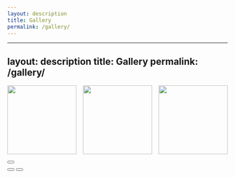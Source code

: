 ```yaml
---
layout: description
title: Gallery
permalink: /gallery/
---
```


---
layout: description
title: Gallery
permalink: /gallery/
---

<style>
  .gallery-container {
    display: flex;
    flex-wrap: wrap;
    justify-content: space-between;
  }
  .gallery-item {
    width: calc(33.333% - 10px);
    margin-bottom: 15px;
    position: relative; /* Ensure positioning for responsive design */
  }
  .gallery-item figure {
    margin: 0;
    position: relative; /* Ensure positioning for responsive design */
    overflow: hidden; /* Hide overflow for cropped thumbnails */
  }
  .gallery-item .thumb-container {
    position: relative;
    width: 100%;
    padding-bottom: 100%; /* 1:1 aspect ratio for thumbnails */
    overflow: hidden;
  }
  .gallery-item img {
    position: absolute;
    top: 0;
    left: 0;
    width: 100%;
    height: 100%;
    object-fit: cover; /* Maintain aspect ratio and fill container */
  }
</style>

<section>
    <!-- Gallery Section -->
    <div id="area6" idx="6">
        <section class="gallery line" id="gallery">
            <div class="area gallery-container">
                <!-- Gallery Items -->
                <div class="gallery-item">
                    <figure>
                        <div class="thumb-container">
                            <a href="https://i.namu.wiki/i/wQ9yxNSCR44RkET-qb_5PfDOb5u7sMSuvFSsUOiWe6XuVEiUDPoUEkqEOz4JSFUzfKOcoZB60WNjlHUD4eO4yPvbqL-BJXX2M8DFTu2MxBGg79UhG0oGB06YGyFoMKdhNsu8BHgCiSqR4z8Knk9K1Q.webp"
                                itemprop="contentUrl" class="setimgsize">
                                <img src="https://i.namu.wiki/i/wQ9yxNSCR44RkET-qb_5PfDOb5u7sMSuvFSsUOiWe6XuVEiUDPoUEkqEOz4JSFUzfKOcoZB60WNjlHUD4eO4yPvbqL-BJXX2M8DFTu2MxBGg79UhG0oGB06YGyFoMKdhNsu8BHgCiSqR4z8Knk9K1Q.webp"
                                    class="img_frame" itemprop="thumbnail" alt="">
                            </a>
                        </div>
                    </figure>
                </div>
                <div class="gallery-item">
                    <figure>
                        <div class="thumb-container">
                            <a href="https://i.namu.wiki/i/wQ9yxNSCR44RkET-qb_5PfDOb5u7sMSuvFSsUOiWe6XuVEiUDPoUEkqEOz4JSFUzfKOcoZB60WNjlHUD4eO4yPvbqL-BJXX2M8DFTu2MxBGg79UhG0oGB06YGyFoMKdhNsu8BHgCiSqR4z8Knk9K1Q.webp"
                                itemprop="contentUrl" class="setimgsize">
                                <img src="https://i.namu.wiki/i/wQ9yxNSCR44RkET-qb_5PfDOb5u7sMSuvFSsUOiWe6XuVEiUDPoUEkqEOz4JSFUzfKOcoZB60WNjlHUD4eO4yPvbqL-BJXX2M8DFTu2MxBGg79UhG0oGB06YGyFoMKdhNsu8BHgCiSqR4z8Knk9K1Q.webp"
                                    class="img_frame" itemprop="thumbnail" alt="">
                            </a>
                        </div>
                    </figure>
                </div>
                <div class="gallery-item">
                    <figure>
                        <div class="thumb-container">
                            <a href="https://i.namu.wiki/i/wQ9yxNSCR44RkET-qb_5PfDOb5u7sMSuvFSsUOiWe6XuVEiUDPoUEkqEOz4JSFUzfKOcoZB60WNjlHUD4eO4yPvbqL-BJXX2M8DFTu2MxBGg79UhG0oGB06YGyFoMKdhNsu8BHgCiSqR4z8Knk9K1Q.webp"
                                itemprop="contentUrl" class="setimgsize">
                                <img src="https://i.namu.wiki/i/wQ9yxNSCR44RkET-qb_5PfDOb5u7sMSuvFSsUOiWe6XuVEiUDPoUEkqEOz4JSFUzfKOcoZB60WNjlHUD4eO4yPvbqL-BJXX2M8DFTu2MxBGg79UhG0oGB06YGyFoMKdhNsu8BHgCiSqR4z8Knk9K1Q.webp"
                                    class="img_frame" itemprop="thumbnail" alt="">
                            </a>
                        </div>
                    </figure>
                </div>
                <!-- Add more gallery items as needed -->
            </div>
            <!-- PhotoSwipe container -->
            <div class="pswp" tabindex="-1" role="dialog" aria-hidden="true">
                <div class="pswp__bg"></div>
                <div class="pswp__scroll-wrap">
                    <div class="pswp__container">
                        <div class="pswp__item"></div>
                        <div class="pswp__item"></div>
                        <div class="pswp__item"></div>
                    </div>
                    <div class="pswp__ui pswp__ui--hidden">
                        <div class="pswp__top-bar">
                            <div class="pswp__counter"></div>
                            <button class="pswp__button pswp__button--close" title="Close (Esc)"></button>
                            <div class="pswp__preloader">
                                <div class="pswp__preloader__icn">
                                    <div class="pswp__preloader__cut">
                                        <div class="pswp__preloader__donut"></div>
                                    </div>
                                </div>
                            </div>
                        </div>
                        <div class="pswp__share-modal pswp__share-modal--hidden pswp__single-tap">
                            <div class="pswp__share-tooltip"></div>
                        </div>
                        <button class="pswp__button pswp__button--arrow--left" title="Previous (arrow left)"></button>
                        <button class="pswp__button pswp__button--arrow--right" title="Next (arrow right)"></button>
                        <div class="pswp__caption">
                            <div class="pswp__caption__center"></div>
                        </div>
                    </div>
                </div>
            </div>
            <!-- End PhotoSwipe container -->
        </section>
    </div>
</section>

<!-- PhotoSwipe Core JS -->
<link rel="stylesheet" href="https://cdnjs.cloudflare.com/ajax/libs/photoswipe/4.1.3/photoswipe.min.css">
<link rel="stylesheet" href="https://cdnjs.cloudflare.com/ajax/libs/photoswipe/4.1.3/default-skin/default-skin.min.css">
<script src="https://cdnjs.cloudflare.com/ajax/libs/photoswipe/4.1.3/photoswipe.min.js"></script>
<script src="https://cdnjs.cloudflare.com/ajax/libs/photoswipe/4.1.3/photoswipe-ui-default.min.js"></script>
<script>
    document.addEventListener('DOMContentLoaded', function () {
        var initPhotoSwipeFromDOM = function (gallerySelector) {
            var parseThumbnailElements = function (el) {
                var thumbElements = el.childNodes,
                    numNodes = thumbElements.length,
                    items = [],
                    figureEl,
                    linkEl,
                    item;

                for (var i = 0; i < numNodes; i++) {
                    figureEl = thumbElements[i];

                    if (figureEl.nodeType !== 1) {
                        continue;
                    }

                    linkEl = figureEl.children[0];

                    item = {
                        src: linkEl.getAttribute('href'),
                        w: 0,
                        h: 0
                    };

                    if (linkEl.children.length > 0) {
                        item.msrc = linkEl.children[0].getAttribute('src');
                    }

                    item.el = figureEl;

                    items.push(item);
                }

                return items;
            };

            var closest = function closest(el, fn) {
                return el && (fn(el) ? el : closest(el.parentNode, fn));
            };

            var onThumbnailsClick = function (e) {
                e = e || window.event;
                e.preventDefault ? e.preventDefault() : e.returnValue = false;

                var eTarget = e.target || e.srcElement;

                var clickedListItem = closest(eTarget, function (el) {
                    return (el.tagName && el.tagName.toUpperCase() === 'A');
                });

                if (!clickedListItem) {
                    return;
                }

                var clickedGallery = clickedListItem.parentNode;

                var index = [].indexOf.call(clickedGallery.childNodes, clickedListItem);

                if (index >= 0) {
                    openPhotoSwipe(index, clickedGallery);
                }
                return false;
            };

            var openPhotoSwipe = function (index, galleryElement, disableAnimation, fromURL) {
                var pswpElement = document.querySelectorAll('.pswp')[0],
                    gallery,
                    options,
                    items;

                items = parseThumbnailElements(galleryElement);

                options = {
                    galleryUID: galleryElement.getAttribute('data-pswp-uid'),
                    getThumbBoundsFn: function (index) {
                        var thumbnail = items[index].el.getElementsByTagName('img')[0],
                            pageYScroll = window.pageYOffset || document.documentElement.scrollTop,
                            rect = thumbnail.getBoundingClientRect();

                        return {
                            x: rect.left,
                            y: rect.top + pageYScroll,
                            w: rect.width
                        };
                    },
                    addCaptionHTMLFn: function (item, captionEl, isFake) {
                        if (!item.title) {
                            captionEl.children[0].innerText = '';
                            return false;
                        }
                        captionEl.children[0].innerHTML = item.title + '<br/><small>Photo: ' + item.author + '</small>';
                        return true;
                    },
                    index: index,
                    history: false,
                    shareEl: false
                };

                if (fromURL) {
                    if (options.galleryPIDs) {
                        for (var j = 0; j < items.length; j++) {
                            if (items[j].pid == index) {
                                options.index = j;
                                break;
                            }
                        }
                    } else {
                        options.index = parseInt(index, 10) - 1;
                    }
                }

                if (isNaN(options.index)) {
                    return;
                }

                if (disableAnimation) {
                    options.showAnimationDuration = 0;
                }

                gallery = new PhotoSwipe(pswpElement, PhotoSwipeUI_Default, items, options);
                gallery.init();
            };

            document.getElementById(gallerySelector).onclick = onThumbnailsClick;
        };

        initPhotoSwipeFromDOM('gallery');
    });
</script>

